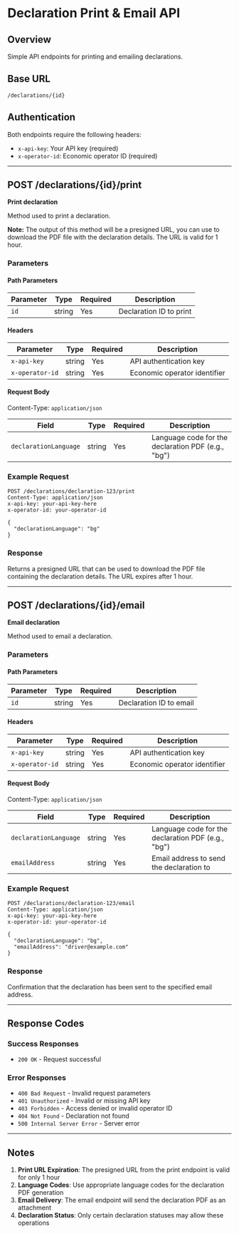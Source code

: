 # Declaration Print & Email API

## Overview
Simple API endpoints for printing and emailing declarations.

## Base URL
```
/declarations/{id}
```

## Authentication
Both endpoints require the following headers:
- `x-api-key`: Your API key (required)
- `x-operator-id`: Economic operator ID (required)

---

## POST /declarations/{id}/print
**Print declaration**

Method used to print a declaration.

**Note:** The output of this method will be a presigned URL, you can use to download the PDF file with the declaration details. The URL is valid for 1 hour.

### Parameters

#### Path Parameters

| Parameter | Type | Required | Description |
|-----------|------|----------|-------------|
| `id` | string | Yes | Declaration ID to print |

#### Headers

| Parameter | Type | Required | Description |
|-----------|------|----------|-------------|
| `x-api-key` | string | Yes | API authentication key |
| `x-operator-id` | string | Yes | Economic operator identifier |

#### Request Body
Content-Type: `application/json`

| Field | Type | Required | Description |
|-------|------|----------|-------------|
| `declarationLanguage` | string | Yes | Language code for the declaration PDF (e.g., "bg") |

### Example Request
```http
POST /declarations/declaration-123/print
Content-Type: application/json
x-api-key: your-api-key-here
x-operator-id: your-operator-id

{
  "declarationLanguage": "bg"
}
```

### Response
Returns a presigned URL that can be used to download the PDF file containing the declaration details. The URL expires after 1 hour.

---

## POST /declarations/{id}/email
**Email declaration**

Method used to email a declaration.

### Parameters

#### Path Parameters

| Parameter | Type | Required | Description |
|-----------|------|----------|-------------|
| `id` | string | Yes | Declaration ID to email |

#### Headers

| Parameter | Type | Required | Description |
|-----------|------|----------|-------------|
| `x-api-key` | string | Yes | API authentication key |
| `x-operator-id` | string | Yes | Economic operator identifier |

#### Request Body
Content-Type: `application/json`

| Field | Type | Required | Description |
|-------|------|----------|-------------|
| `declarationLanguage` | string | Yes | Language code for the declaration PDF (e.g., "bg") |
| `emailAddress` | string | Yes | Email address to send the declaration to |

### Example Request
```http
POST /declarations/declaration-123/email
Content-Type: application/json
x-api-key: your-api-key-here
x-operator-id: your-operator-id

{
  "declarationLanguage": "bg",
  "emailAddress": "driver@example.com"
}
```

### Response
Confirmation that the declaration has been sent to the specified email address.

---

## Response Codes

### Success Responses
- `200 OK` - Request successful

### Error Responses
- `400 Bad Request` - Invalid request parameters
- `401 Unauthorized` - Invalid or missing API key
- `403 Forbidden` - Access denied or invalid operator ID
- `404 Not Found` - Declaration not found
- `500 Internal Server Error` - Server error

---

## Notes

1. **Print URL Expiration**: The presigned URL from the print endpoint is valid for only 1 hour
2. **Language Codes**: Use appropriate language codes for the declaration PDF generation
3. **Email Delivery**: The email endpoint will send the declaration PDF as an attachment
4. **Declaration Status**: Only certain declaration statuses may allow these operations
